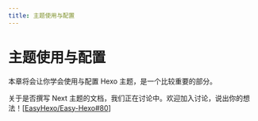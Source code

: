 ```yaml
---
title: 主题使用与配置
---
```

# 主题使用与配置

本章将会让你学会使用与配置 Hexo 主题，是一个比较重要的部分。

关于是否撰写 Next 主题的文档，我们正在讨论中。欢迎加入讨论，说出你的想法！[[EasyHexo/Easy-Hexo#80](https://github.com/EasyHexo/Easy-Hexo/issues/80)] 
